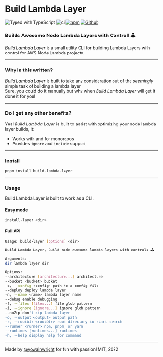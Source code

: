 # Build Lambda Layer

![Typed with TypeScript](https://flat.badgen.net/badge/icon/Typed?icon=typescript&label&labelColor=blue&color=555555)
![ci](https://github.com/yowainwright/build-lambda-layer/actions/workflows/ci.yml/badge.svg)
[![npm](https://img.shields.io/npm/v/build-lambda-layer)](https://www.npmjs.com/package/build-lambda-layer)
[![Github](https://badgen.net/badge/icon/github?icon=github&label&color=black)](https://github.com/yowainwright/build-lambda-layer)

### Builds Awesome Node Lambda Layers with Control! 🕹

_Build Lambda Layer_ is a small utility CLI for building Lambda Layers with control for AWS Node Lambda projects.

---

### Why is this written?

_Build Lambda Layer_ is built to take any consideration out of the _seemingly_ simple task of building a lambda layer.<br>
Sure, you could do it manually but why when _Build Lambda Layer_ will get it done it for you!

---

### Do I get any other benefits?

Yes! _Build Lambda Layer_ is built to assist with optimizing your node lambda layer builds, it:

- Works with and for monorepos
- Provides `ignore` and `include` support

---

### Install

```sh
pnpm install build-lambda-layer
```

---

### Usage

Build Lambda Layer is built to work as a CLI.

#### Easy mode

```sh
install-layer <dir>
```

#### Full API

```sh
Usage: build-layer [options] <dir>

Build Lambda Layer, Build node awesome lambda layers with controls 🕹

Arguments:
dir lambda layer dir

Options:
--architecture [architecture...] architecture
--bucket <bucket> bucket
-c, --config <config> path to a config file
--deploy deploy lambda layer
-n, --name <name> lambda layer name
--debug enable debugging
-f, --files [files...] file glob pattern
-i, --ignore [ignore...] ignore glob pattern
--noZip don't zip lambda layer
-o, --output <output> output path
-r, --rootDir <rootDir> root directory to start search
--runner <runner> npm, pnpm, or yarn
--runtimes [runtimes...] runtimes
-h, --help display help for command
```

---

Made by [@yowainwright](https://github.com/yowainwright) for fun with passion! MIT, 2022
